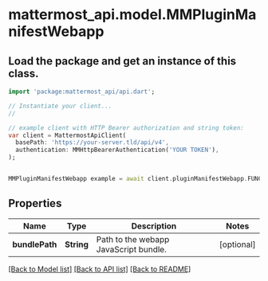 # mattermost_api.model.MMPluginManifestWebapp

## Load the package and get an instance of this class.
```dart
import 'package:mattermost_api/api.dart';

// Instantiate your client...
//

// example client with HTTP Bearer authorization and string token:
var client = MattermostApiClient(
  basePath: 'https://your-server.tld/api/v4',
  authentication: MMHttpBearerAuthentication('YOUR TOKEN'),
);


MMPluginManifestWebapp example = await client.pluginManifestWebapp.FUNCTION_THAT_RETURNS_THIS_CLASS();

```

## Properties
Name | Type | Description | Notes
------------ | ------------- | ------------- | -------------
**bundlePath** | **String** | Path to the webapp JavaScript bundle. | [optional] 

[[Back to Model list]](../GENERATED_README.md#documentation-for-models) [[Back to API list]](../GENERATED_README.md#documentation-for-api-endpoints) [[Back to README]](../GENERATED_README.md)


